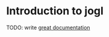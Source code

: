 # Introduction to jogl

TODO: write [great documentation](http://jacobian.org/writing/what-to-write/)
